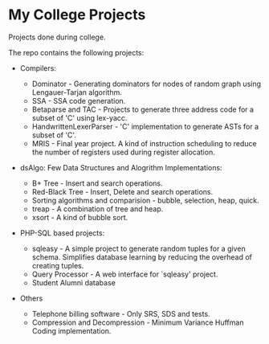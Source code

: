 # My College Projects
Projects done during college.

The repo contains the following projects:
* Compilers:
  * Dominator - Generating dominators for nodes of random graph using Lengauer-Tarjan algorithm.
  * SSA - SSA code generation.
  * Betaparse and TAC - Projects to generate three address code for a subset of 'C' using lex-yacc.
  * HandwrittenLexerParser - 'C' implementation to generate ASTs for a subset of 'C'.
  * MRIS - Final year project. A kind of instruction scheduling to reduce the number of registers used during register allocation.

* dsAlgo: Few Data Structures and Alogrithm Implementations:
  * B+ Tree - Insert and search operations.
  * Red-Black Tree - Insert, Delete and search operations.
  * Sorting algorithms and comparision - bubble, selection, heap, quick.
  * treap - A combination of tree and heap.
  * xsort - A kind of bubble sort.

* PHP-SQL based projects:
  * sqleasy - A simple project to generate random tuples for a given schema. Simplifies database learning by reducing the overhead of creating tuples.
  * Query Processor - A web interface for `sqleasy' project.
  * Student Alumni database

* Others
  * Telephone billing software - Only SRS, SDS and tests.
  * Compression and Decompression - Minimum Variance Huffman Coding implementation.
